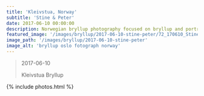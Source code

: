 ```yaml
---
title: 'Kleivstua, Norway'
subtitle: 'Stine & Peter'
date: 2017-06-10 00:00:00
description: Norwegian bryllup photography focused on bryllup and portrait photography. 
featured_image: '/images/bryllup/2017-06-10-stine-peter/72_170610_Stine&Peter.jpg'
image_path: '/images/bryllup/2017-06-10-stine-peter'
image_alt: 'bryllup oslo fotograph norway'
---
```


> 2017-06-10
> 
> Kleivstua Bryllup

<!-- DO NOT EDIT BELOW -->
{% include photos.html %}
